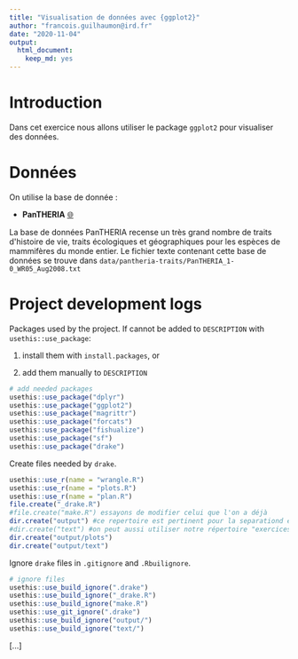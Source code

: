 ```yaml
---
title: "Visualisation de données avec {ggplot2}"
author: "francois.guilhaumon@ird.fr"
date: "2020-11-04"
output:
  html_document:
    keep_md: yes
---
```




# Introduction

Dans cet exercice nous allons utiliser le package `ggplot2` pour visualiser des données.

# Données

On utilise la base de donnée :

- **PanTHERIA** [:globe_with_meridians:](https://esajournals.onlinelibrary.wiley.com/doi/10.1890/08-1494.1)

La base de données PanTHERIA recense un très grand nombre de traits d'histoire de vie, traits écologiques et géographiques pour les espèces de mammifères du monde entier.
Le fichier texte contenant cette base de données se trouve dans `data/pantheria-traits/PanTHERIA_1-0_WR05_Aug2008.txt`

# Project development logs

Packages used by the project. If cannot be added to `DESCRIPTION` with `usethis::use_package`:

1. install them with `install.packages`, or

2. add them  manually to `DESCRIPTION`


```r
# add needed packages
usethis::use_package("dplyr")
usethis::use_package("ggplot2")
usethis::use_package("magrittr")
usethis::use_package("forcats")
usethis::use_package("fishualize")
usethis::use_package("sf")
usethis::use_package("drake")
```

Create files needed by `drake`.


```r
usethis::use_r(name = "wrangle.R")
usethis::use_r(name = "plots.R")
usethis::use_r(name = "plan.R")
file.create("_drake.R")
#file.create("make.R") essayons de modifier celui que l'on a déjà
dir.create("output") #ce repertoire est pertinent pour la separationd es methodeset des outputs.
#dir.create("text") #on peut aussi utiliser notre répertoire "exercices" ici ;)
dir.create("output/plots")
dir.create("output/text")
```


Ignore `drake` files in `.gitignore` and `.Rbuilignore`.


```r
# ignore files
usethis::use_build_ignore(".drake")
usethis::use_build_ignore("_drake.R")
usethis::use_build_ignore("make.R")
usethis::use_git_ignore(".drake")
usethis::use_build_ignore("output/")
usethis::use_build_ignore("text/")
```


[...]
